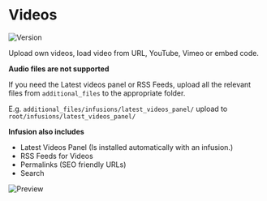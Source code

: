# Videos

![Version](https://img.shields.io/badge/Version-1.1.5-blue.svg)

Upload own videos, load video from URL, YouTube, Vimeo or embed code.

**Audio files are not supported**

If you need the Latest videos panel or RSS Feeds, upload all the relevant files from `additional_files` to the appropriate folder.

E.g. `additional_files/infusions/latest_videos_panel/` upload to `root/infusions/latest_videos_panel/`

**Infusion also includes**

- Latest Videos Panel (Is installed automatically with an infusion.)
- RSS Feeds for Videos
- Permalinks (SEO friendly URLs)
- Search

![Preview](screenshot.png)
